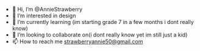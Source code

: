 - 👋 Hi, I’m @AnnieStrawberry
- 👀 I’m interested in design
- 🌱 I’m currently learning (im starting grade 7 in a few months i dont really know)
- 💞️ I’m looking to collaborate on(i dont really know yet im still just a kid)
- 📫 How to reach me strawberryannie50@gmail.com

<!---
AnnieStrawberry/AnnieStrawberry is a ✨ special ✨ repository because its `README.md` (this file) appears on your GitHub profile.
You can click the Preview link to take a look at your changes.
--->
